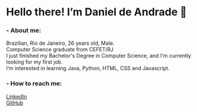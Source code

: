 <h1>Hello there! I’m Daniel de Andrade 👋</h1>

<h3>- About me:</h3>
<p>
Brazilian, Rio de Janeiro, 26 years old, Male.<br>
Computer Science graduate from CEFET/RJ<br>
I just finished my Bachelor's Degree in Computer Science, and I'm currently looking for my first job.<br>
I’m interested in learning Java, Python, HTML, CSS and Javascript.
</p>
 
<h3>- How to reach me:</h3>
<p>
<a href="https://wwwlinkedin.com/in/danielandrade05/">LinkedIn</a><br>
<a href="https://github.com/danielandrade05">GitHub</a><br>
</p>
<!---
danielandrade05/danielandrade05 is a ✨ special ✨ repository because its `README.md` (this file) appears on your GitHub profile.
You can click the Preview link to take a look at your changes.
--->

